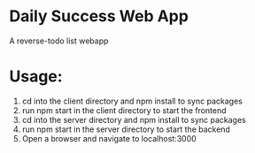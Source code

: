 # Daily Success Web App

A reverse-todo list webapp

# Usage:

1. cd into the client directory and npm install to sync packages
2. run npm start in the client directory to start the frontend
3. cd into the server directory and npm install to sync packages
4. run npm start in the server directory to start the backend
5. Open a browser and navigate to localhost:3000
